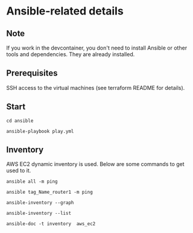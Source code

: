 # Ansible-related details

## Note
If you work in the devcontainer, you don't need to install Ansible or other tools and dependencies. They are already installed.

## Prerequisites
SSH access to the virtual machines (see terraform README for details).

## Start
`cd ansible`

`ansible-playbook play.yml`

## Inventory
AWS EC2 dynamic inventory is used. Below are some commands to get used to it.

`ansible all -m ping`

`ansible tag_Name_router1 -m ping`

`ansible-inventory --graph`

`ansible-inventory --list`

`ansible-doc -t inventory  aws_ec2`
